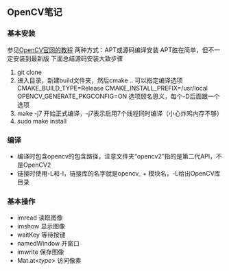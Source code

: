 ## OpenCV笔记
### 基本安装
参见[OpenCV官网的教程](https://docs.opencv.org/4.1.2/d7/d9f/tutorial_linux_install.html)
两种方式：APT或源码编译安装
APT胜在简单，但不一定安装到最新版
下面总结源码安装大致步骤
1. git clone
2. 进入目录，新建build文件夹，然后cmake ..
   可以指定编译选项
   CMAKE_BUILD_TYPE=Release
   CMAKE_INSTALL_PREFIX=/usr/local
   OPENCV_GENERATE_PKGCONFIG=ON
   选项顾名思义，每个-D后面跟一个选项
3. make -j7 开始正式编译，-j7表示启用7个线程同时编译（小心炸鸡内存不够）
4. sudo make install

### 编译
- 编译时包含opencv的包含路径，注意文件夹“opencv2”指的是第二代API，不是OpenCV2
- 链接时使用-L和-l，链接库的名字就是opencv_ + 模块名，-L给出OpenCV库目录
### 基本操作
- imread 读取图像
- imshow 显示图像
- waitKey 等待按键
- namedWindow 开窗口
- imwrite 保存图像
- Mat.at<*type*> 访问像素
